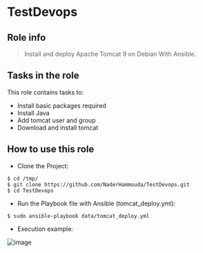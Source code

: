 ﻿# TestDevops
## Role info

> Install and deploy Apache Tomcat 9 on Debian With Ansible.

## Tasks in the role

This role contains tasks to:

- Install basic packages required
- Install Java
- Add tomcat user and group
- Download and install tomcat

## How to use this role

- Clone the Project:

```
$ cd /tmp/
$ git clone https://github.com/NaderHammouda/TestDevops.git
$ cd TestDevops
```

- Run the Playbook file with Ansible (tomcat_deploy.yml):

```
$ sudo ansible-playbook data/tomcat_deploy.yml
```

- Execution example:

![image](https://ibb.co/dmLL2Nq)
